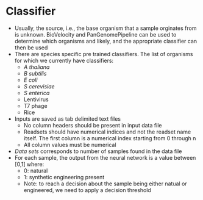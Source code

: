 # Classifier

* Usually, the source, i.e., the base organism that a sample orginates from is unknown. BioVelocity and PanGenomePipeline can be used to determine which organisms and likely, and the appropriate classifier can then be used
* There are species specific pre trained classifiers. The list of organisms for which we currently have classifiers:
  * _A thaliana_
  * _B subtilis_
  * _E coli_
  * _S cerevisiae_
  * _S enterica_
  * Lentivirus
  * T7 phage
  * Rice
* Inputs are saved as tab delimited text files
  * No column headers should be present in input data file
  * Readsets should have numerical indices and not the readset name itself. The first column is a numerical index starting from 0 through n
  * All column values must be numerical
* _Data sets_ corresponds to number of samples found in the data file
* For each sample, the output from the neural network is a value between [0,1] where:
  * 0: natural
  * 1: synthetic engineering present
  * Note: to reach a decision about the sample being either natual or engineered, we need to apply a decision threshold
  